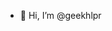 - 👋 Hi, I’m @geekhlpr
<!---
geekhlpr/geekhlpr is a ✨ special ✨ repository because its `README.md` (this file) appears on your GitHub profile.
You can click the Preview link to take a look at your changes.
--->
